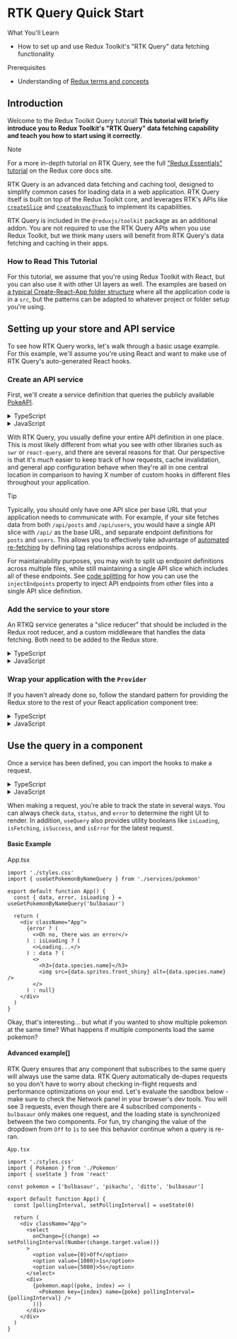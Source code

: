 # RTK Query Quick Start

What You'll Learn

-   How to set up and use Redux Toolkit's "RTK Query" data fetching functionality

Prerequisites

-   Understanding of [Redux terms and concepts](https://redux.js.org/tutorials/fundamentals/part-2-concepts-data-flow)

## Introduction[](https://redux-toolkit.js.org/tutorials/rtk-query#introduction "Direct link to heading")

Welcome to the Redux Toolkit Query tutorial! **This tutorial will briefly introduce you to Redux Toolkit's "RTK Query" data fetching capability and teach you how to start using it correctly**.

> [!NOTE]
> For a more in-depth tutorial on RTK Query, see the full ["Redux Essentials" tutorial](https://redux.js.org/tutorials/essentials/part-7-rtk-query-basics) on the Redux core docs site.

RTK Query is an advanced data fetching and caching tool, designed to simplify common cases for loading data in a web application. RTK Query itself is built on top of the Redux Toolkit core, and leverages RTK's APIs like [`createSlice`](https://redux-toolkit.js.org/api/createSlice) and [`createAsyncThunk`](https://redux-toolkit.js.org/api/createAsyncThunk) to implement its capabilities.

RTK Query is included in the `@reduxjs/toolkit` package as an additional addon. You are not required to use the RTK Query APIs when you use Redux Toolkit, but we think many users will benefit from RTK Query's data fetching and caching in their apps.

### How to Read This Tutorial[](https://redux-toolkit.js.org/tutorials/rtk-query#how-to-read-this-tutorial "Direct link to heading")

For this tutorial, we assume that you're using Redux Toolkit with React, but you can also use it with other UI layers as well. The examples are based on [a typical Create-React-App folder structure](https://create-react-app.dev/docs/folder-structure) where all the application code is in a `src`, but the patterns can be adapted to whatever project or folder setup you're using.

## Setting up your store and API service[](https://redux-toolkit.js.org/tutorials/rtk-query#setting-up-your-store-and-api-service "Direct link to heading")

To see how RTK Query works, let's walk through a basic usage example. For this example, we'll assume you're using React and want to make use of RTK Query's auto-generated React hooks.

### Create an API service[](https://redux-toolkit.js.org/tutorials/rtk-query#create-an-api-service "Direct link to heading")

First, we'll create a service definition that queries the publicly available [PokeAPI](https://pokeapi.co/).

<details>
<summary>TypeScript</summary>
src/services/pokemon.ts

```ts
// Need to use the React-specific entry point to import createApi
import { createApi, fetchBaseQuery } from '@reduxjs/toolkit/query/react'
import type { Pokemon } from './types'

// Define a service using a base URL and expected endpoints
export const pokemonApi = createApi({
  reducerPath: 'pokemonApi',
  baseQuery: fetchBaseQuery({ baseUrl: 'https://pokeapi.co/api/v2/' }),
  endpoints: (builder) => ({
    getPokemonByName: builder.query<Pokemon, string>({
      query: (name) => `pokemon/${name}`,
    }),
  }),
})

// Export hooks for usage in functional components, which are
// auto-generated based on the defined endpoints
export const { useGetPokemonByNameQuery } = pokemonApi
```
</details>

<details>
<summary>JavaScript</summary>

src/services/pokemon.js

```js
// Need to use the React-specific entry point to import createApi
import { createApi, fetchBaseQuery } from '@reduxjs/toolkit/query/react'

// Define a service using a base URL and expected endpoints
export const pokemonApi = createApi({
  reducerPath: 'pokemonApi',
  baseQuery: fetchBaseQuery({ baseUrl: 'https://pokeapi.co/api/v2/' }),
  endpoints: (builder) => ({
    getPokemonByName: builder.query({
      query: (name) => `pokemon/${name}`,
    }),
  }),
})

// Export hooks for usage in functional components, which are
// auto-generated based on the defined endpoints
export const { useGetPokemonByNameQuery } = pokemonApi
```
</details>

With RTK Query, you usually define your entire API definition in one place. This is most likely different from what you see with other libraries such as `swr` or `react-query`, and there are several reasons for that. Our perspective is that it's _much_ easier to keep track of how requests, cache invalidation, and general app configuration behave when they're all in one central location in comparison to having X number of custom hooks in different files throughout your application.

> [!TIP]
> Typically, you should only have one API slice per base URL that your application needs to communicate with. For example, if your site fetches data from both `/api/posts` and `/api/users`, you would have a single API slice with `/api/` as the base URL, and separate endpoint definitions for `posts` and `users`. This allows you to effectively take advantage of [automated re-fetching](https://redux-toolkit.js.org/rtk-query/usage/automated-refetching) by defining [tag](https://redux-toolkit.js.org/rtk-query/usage/automated-refetching#tags) relationships across endpoints.
> 
> For maintainability purposes, you may wish to split up endpoint definitions across multiple files, while still maintaining a single API slice which includes all of these endpoints. See [code splitting](https://redux-toolkit.js.org/rtk-query/usage/code-splitting) for how you can use the `injectEndpoints` property to inject API endpoints from other files into a single API slice definition.

### Add the service to your store[](https://redux-toolkit.js.org/tutorials/rtk-query#add-the-service-to-your-store "Direct link to heading")

An RTKQ service generates a "slice reducer" that should be included in the Redux root reducer, and a custom middleware that handles the data fetching. Both need to be added to the Redux store.

<details>

<summary>TypeScript</summary>

src/store.ts

```ts
import { configureStore } from '@reduxjs/toolkit'
// Or from '@reduxjs/toolkit/query/react'
import { setupListeners } from '@reduxjs/toolkit/query'
import { pokemonApi } from './services/pokemon'

export const store = configureStore({
  reducer: {
    // Add the generated reducer as a specific top-level slice
    [pokemonApi.reducerPath]: pokemonApi.reducer,
  },
  // Adding the api middleware enables caching, invalidation, polling,
  // and other useful features of `rtk-query`.
  middleware: (getDefaultMiddleware) =>
    getDefaultMiddleware().concat(pokemonApi.middleware),
})

// optional, but required for refetchOnFocus/refetchOnReconnect behaviors
// see `setupListeners` docs - takes an optional callback as the 2nd arg for customization
setupListeners(store.dispatch)
```

</details>

<details>

<summary>JavaScript</summary>

src/store.js

```js
import { configureStore } from '@reduxjs/toolkit'
// Or from '@reduxjs/toolkit/query/react'
import { setupListeners } from '@reduxjs/toolkit/query'
import { pokemonApi } from './services/pokemon'

export const store = configureStore({
  reducer: {
    // Add the generated reducer as a specific top-level slice
    [pokemonApi.reducerPath]: pokemonApi.reducer,
  },
  // Adding the api middleware enables caching, invalidation, polling,
  // and other useful features of `rtk-query`.
  middleware: (getDefaultMiddleware) =>
    getDefaultMiddleware().concat(pokemonApi.middleware),
})

// optional, but required for refetchOnFocus/refetchOnReconnect behaviors
// see `setupListeners` docs - takes an optional callback as the 2nd arg for customization
setupListeners(store.dispatch)
```

</details>

### Wrap your application with the `Provider`[](https://redux-toolkit.js.org/tutorials/rtk-query#wrap-your-application-with-the-provider "Direct link to heading")

If you haven't already done so, follow the standard pattern for providing the Redux store to the rest of your React application component tree:

<details>

<summary>TypeScript</summary>

src/index.tsx

```ts
import * as React from 'react'
import { render } from 'react-dom'
import { Provider } from 'react-redux'

import App from './App'
import { store } from './store'

const rootElement = document.getElementById('root')
render(
  <Provider store={store}>
    <App />
  </Provider>,
  rootElement
)
```

</details>

<details>

<summary>JavaScript</summary>

src/index.jsx

```js
import * as React from 'react'
import { render } from 'react-dom'
import { Provider } from 'react-redux'

import App from './App'
import { store } from './store'

const rootElement = document.getElementById('root')
render(
  <Provider store={store}>
    <App />
  </Provider>,
  rootElement
)
```

</details>

## Use the query in a component[](https://redux-toolkit.js.org/tutorials/rtk-query#use-the-query-in-a-component "Direct link to heading")

Once a service has been defined, you can import the hooks to make a request.

<details>

<summary>TypeScript</summary>

src/App.tsx

```ts
import * as React from 'react'
import { useGetPokemonByNameQuery } from './services/pokemon'

export default function App() {
  // Using a query hook automatically fetches data and returns query values
  const { data, error, isLoading } = useGetPokemonByNameQuery('bulbasaur')
  // Individual hooks are also accessible under the generated endpoints:
  // const { data, error, isLoading } = pokemonApi.endpoints.getPokemonByName.useQuery('bulbasaur')

  return (
    <div className="App">
      {error ? (
        <>Oh no, there was an error</>
      ) : isLoading ? (
        <>Loading...</>
      ) : data ? (
        <>
          <h3>{data.species.name}</h3>
          <img src={data.sprites.front_shiny} alt={data.species.name} />
        </>
      ) : null}
    </div>
  )
}
```

</details>

<details>

<summary>JavaScript</summary>

src/App.jsx

```js
import * as React from 'react'
import { useGetPokemonByNameQuery } from './services/pokemon'

export default function App() {
  // Using a query hook automatically fetches data and returns query values
  const { data, error, isLoading } = useGetPokemonByNameQuery('bulbasaur')
  // Individual hooks are also accessible under the generated endpoints:
  // const { data, error, isLoading } = pokemonApi.endpoints.getPokemonByName.useQuery('bulbasaur')

  return (
    <div className="App">
      {error ? (
        <>Oh no, there was an error</>
      ) : isLoading ? (
        <>Loading...</>
      ) : data ? (
        <>
          <h3>{data.species.name}</h3>
          <img src={data.sprites.front_shiny} alt={data.species.name} />
        </>
      ) : null}
    </div>
  )
}
```

</details>

When making a request, you're able to track the state in several ways. You can always check `data`, `status`, and `error` to determine the right UI to render. In addition, `useQuery` also provides utility booleans like `isLoading`, `isFetching`, `isSuccess`, and `isError` for the latest request.

#### Basic Example

App.tsx

```tsx
import './styles.css'
import { useGetPokemonByNameQuery } from './services/pokemon'

export default function App() {
  const { data, error, isLoading } = useGetPokemonByNameQuery('bulbasaur')

  return (
    <div className="App">
      {error ? (
        <>Oh no, there was an error</>
      ) : isLoading ? (
        <>Loading...</>
      ) : data ? (
        <>
          <h3>{data.species.name}</h3>
          <img src={data.sprites.front_shiny} alt={data.species.name} />
        </>
      ) : null}
    </div>
  )
}
```

Okay, that's interesting... but what if you wanted to show multiple pokemon at the same time? What happens if multiple components load the same pokemon?

#### Advanced example[]

RTK Query ensures that any component that subscribes to the same query will always use the same data. RTK Query automatically de-dupes requests so you don't have to worry about checking in-flight requests and performance optimizations on your end. Let's evaluate the sandbox below - make sure to check the Network panel in your browser's dev tools. You will see 3 requests, even though there are 4 subscribed components - `bulbasaur` only makes one request, and the loading state is synchronized between the two components. For fun, try changing the value of the dropdown from `Off` to `1s` to see this behavior continue when a query is re-ran.

`App.tsx`

```tsx
import './styles.css'
import { Pokemon } from './Pokemon'
import { useState } from 'react'

const pokemon = ['bulbasaur', 'pikachu', 'ditto', 'bulbasaur']

export default function App() {
  const [pollingInterval, setPollingInterval] = useState(0)

  return (
    <div className="App">
      <select
        onChange={(change) => setPollingInterval(Number(change.target.value))}
      >
        <option value={0}>Off</option>
        <option value={1000}>1s</option>
        <option value={5000}>5s</option>
      </select>
      <div>
        {pokemon.map((poke, index) => (
          <Pokemon key={index} name={poke} pollingInterval={pollingInterval} />
        ))}
      </div>
    </div>
  )
}
```